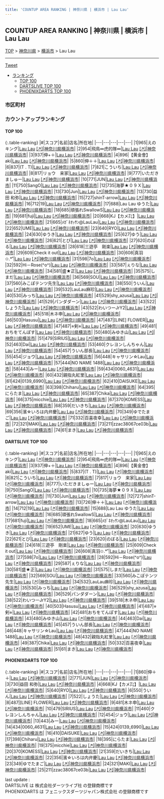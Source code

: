 ```yaml
---
title: 'COUNTUP AREA RANKING | 神奈川県 | 横浜市 | Lau Lau'
---
```

## COUNTUP AREA RANKING | 神奈川県 | 横浜市 | Lau Lau

[TOP](/darts/rank/) > [神奈川県](/darts/rank/神奈川県/) > [横浜市](/darts/rank/神奈川県/横浜市/) > Lau Lau

___

<a href="https://twitter.com/share?ref_src=twsrc%5Etfw" data-text="COUNTUP AREA RANKING | 神奈川県横浜市Lau Lau" class="twitter-share-button" data-hashtags="DARTSLIVE,PHOENIXDARTS,darts,ダーツ" data-show-count="false">Tweet</a>

* [ランキング](#カウントアップランキング)
    * [TOP 100](#top-100)
    * [DARTSLIVE TOP 100](#dartslive-top-100)
    * [PHOENIXDARTS TOP 100](#phoenixdarts-top-100)

### 市区町村

<ul>

</ul>

### カウントアップランキング

#### TOP 100



{:.table-ranking}
|#|スコア|名前|店名|所在地|
|---|---|---|---|---|
|1|965|<span class="rank-name-dl">えのキング</span>|<a href="/darts/rank/shops/f64542cc2b33f8a20d9b047a20a7ba1e.html">Lau Lau</a> <a href="https://search.dartslive.com/jp/shop/f64542cc2b33f8a20d9b047a20a7ba1e">[↗]</a>|<a href="/darts/rank/神奈川県/横浜市">神奈川県横浜市</a>|
|2|954|<span class="rank-name-dl">飛鳥∞虎的隊∞</span>|<a href="/darts/rank/shops/f64542cc2b33f8a20d9b047a20a7ba1e.html">Lau Lau</a> <a href="https://search.dartslive.com/jp/shop/f64542cc2b33f8a20d9b047a20a7ba1e">[↗]</a>|<a href="/darts/rank/神奈川県/横浜市">神奈川県横浜市</a>|
|3|937|<span class="rank-name-dl">伸+＋</span>|<a href="/darts/rank/shops/f64542cc2b33f8a20d9b047a20a7ba1e.html">Lau Lau</a> <a href="https://search.dartslive.com/jp/shop/f64542cc2b33f8a20d9b047a20a7ba1e">[↗]</a>|<a href="/darts/rank/神奈川県/横浜市">神奈川県横浜市</a>|
|4|896|<span class="rank-name-dl">【黄金會】aki</span>|<a href="/darts/rank/shops/f64542cc2b33f8a20d9b047a20a7ba1e.html">Lau Lau</a> <a href="https://search.dartslive.com/jp/shop/f64542cc2b33f8a20d9b047a20a7ba1e">[↗]</a>|<a href="/darts/rank/神奈川県/横浜市">神奈川県横浜市</a>|
|5|860|<span class="rank-name-pd">伸＋＋</span>|<a href="/darts/rank/shops/54532.html">Lau Lau</a> <a href="https://vs.phoenixdarts.com/jp/shop/shopDetailInfo/s_54532?s_seq=54532">[↗]</a>|<a href="/darts/rank/神奈川県/横浜市">神奈川県横浜市</a>|
|6|837|<span class="rank-name-dl">(T . T)</span>|<a href="/darts/rank/shops/f64542cc2b33f8a20d9b047a20a7ba1e.html">Lau Lau</a> <a href="https://search.dartslive.com/jp/shop/f64542cc2b33f8a20d9b047a20a7ba1e">[↗]</a>|<a href="/darts/rank/神奈川県/横浜市">神奈川県横浜市</a>|
|7|821|<span class="rank-name-dl">こういち</span>|<a href="/darts/rank/shops/f64542cc2b33f8a20d9b047a20a7ba1e.html">Lau Lau</a> <a href="https://search.dartslive.com/jp/shop/f64542cc2b33f8a20d9b047a20a7ba1e">[↗]</a>|<a href="/darts/rank/神奈川県/横浜市">神奈川県横浜市</a>|
|8|817|<span class="rank-name-dl">リョウ　来家</span>|<a href="/darts/rank/shops/f64542cc2b33f8a20d9b047a20a7ba1e.html">Lau Lau</a> <a href="https://search.dartslive.com/jp/shop/f64542cc2b33f8a20d9b047a20a7ba1e">[↗]</a>|<a href="/darts/rank/神奈川県/横浜市">神奈川県横浜市</a>|
|9|777|<span class="rank-name-dl">いただきましゅー</span>|<a href="/darts/rank/shops/f64542cc2b33f8a20d9b047a20a7ba1e.html">Lau Lau</a> <a href="https://search.dartslive.com/jp/shop/f64542cc2b33f8a20d9b047a20a7ba1e">[↗]</a>|<a href="/darts/rank/神奈川県/横浜市">神奈川県横浜市</a>|
|10|771|<span class="rank-name-pd">JUN</span>|<a href="/darts/rank/shops/54532.html">Lau Lau</a> <a href="https://vs.phoenixdarts.com/jp/shop/shopDetailInfo/s_54532?s_seq=54532">[↗]</a>|<a href="/darts/rank/神奈川県/横浜市">神奈川県横浜市</a>|
|11|750|<span class="rank-name-dl">SangO</span>|<a href="/darts/rank/shops/f64542cc2b33f8a20d9b047a20a7ba1e.html">Lau Lau</a> <a href="https://search.dartslive.com/jp/shop/f64542cc2b33f8a20d9b047a20a7ba1e">[↗]</a>|<a href="/darts/rank/神奈川県/横浜市">神奈川県横浜市</a>|
|12|735|<span class="rank-name-dl">海夢★０９Ｘ</span>|<a href="/darts/rank/shops/f64542cc2b33f8a20d9b047a20a7ba1e.html">Lau Lau</a> <a href="https://search.dartslive.com/jp/shop/f64542cc2b33f8a20d9b047a20a7ba1e">[↗]</a>|<a href="/darts/rank/神奈川県/横浜市">神奈川県横浜市</a>|
|13|730|<span class="rank-name-dl">Jun</span>|<a href="/darts/rank/shops/f64542cc2b33f8a20d9b047a20a7ba1e.html">Lau Lau</a> <a href="https://search.dartslive.com/jp/shop/f64542cc2b33f8a20d9b047a20a7ba1e">[↗]</a>|<a href="/darts/rank/神奈川県/横浜市">神奈川県横浜市</a>|
|13|730|<span class="rank-name-pd">益田 和弥</span>|<a href="/darts/rank/shops/54532.html">Lau Lau</a> <a href="https://vs.phoenixdarts.com/jp/shop/shopDetailInfo/s_54532?s_seq=54532">[↗]</a>|<a href="/darts/rank/神奈川県/横浜市">神奈川県横浜市</a>|
|15|727|<span class="rank-name-dl">shinT-arrow</span>|<a href="/darts/rank/shops/f64542cc2b33f8a20d9b047a20a7ba1e.html">Lau Lau</a> <a href="https://search.dartslive.com/jp/shop/f64542cc2b33f8a20d9b047a20a7ba1e">[↗]</a>|<a href="/darts/rank/神奈川県/横浜市">神奈川県横浜市</a>|
|16|712|<span class="rank-name-dl">19</span>|<a href="/darts/rank/shops/f64542cc2b33f8a20d9b047a20a7ba1e.html">Lau Lau</a> <a href="https://search.dartslive.com/jp/shop/f64542cc2b33f8a20d9b047a20a7ba1e">[↗]</a>|<a href="/darts/rank/神奈川県/横浜市">神奈川県横浜市</a>|
|17|688|<span class="rank-name-dl">Lau Lau ゆうた</span>|<a href="/darts/rank/shops/f64542cc2b33f8a20d9b047a20a7ba1e.html">Lau Lau</a> <a href="https://search.dartslive.com/jp/shop/f64542cc2b33f8a20d9b047a20a7ba1e">[↗]</a>|<a href="/darts/rank/神奈川県/横浜市">神奈川県横浜市</a>|
|18|685|<span class="rank-name-dl">頑張れSwallowS</span>|<a href="/darts/rank/shops/f64542cc2b33f8a20d9b047a20a7ba1e.html">Lau Lau</a> <a href="https://search.dartslive.com/jp/shop/f64542cc2b33f8a20d9b047a20a7ba1e">[↗]</a>|<a href="/darts/rank/神奈川県/横浜市">神奈川県横浜市</a>|
|19|681|<span class="rank-name-dl">fuji</span>|<a href="/darts/rank/shops/f64542cc2b33f8a20d9b047a20a7ba1e.html">Lau Lau</a> <a href="https://search.dartslive.com/jp/shop/f64542cc2b33f8a20d9b047a20a7ba1e">[↗]</a>|<a href="/darts/rank/神奈川県/横浜市">神奈川県横浜市</a>|
|20|668|<span class="rank-name-pd">KJ【カメ㌠】</span>|<a href="/darts/rank/shops/54532.html">Lau Lau</a> <a href="https://vs.phoenixdarts.com/jp/shop/shopDetailInfo/s_54532?s_seq=54532">[↗]</a>|<a href="/darts/rank/神奈川県/横浜市">神奈川県横浜市</a>|
|21|665|<span class="rank-name-dl">ﾒｶﾞﾈｵｯｻﾝ@LauLau</span>|<a href="/darts/rank/shops/f64542cc2b33f8a20d9b047a20a7ba1e.html">Lau Lau</a> <a href="https://search.dartslive.com/jp/shop/f64542cc2b33f8a20d9b047a20a7ba1e">[↗]</a>|<a href="/darts/rank/神奈川県/横浜市">神奈川県横浜市</a>|
|22|652|<span class="rank-name-dl">UME</span>|<a href="/darts/rank/shops/f64542cc2b33f8a20d9b047a20a7ba1e.html">Lau Lau</a> <a href="https://search.dartslive.com/jp/shop/f64542cc2b33f8a20d9b047a20a7ba1e">[↗]</a>|<a href="/darts/rank/神奈川県/横浜市">神奈川県横浜市</a>|
|23|640|<span class="rank-name-pd">RYO</span>|<a href="/darts/rank/shops/54532.html">Lau Lau</a> <a href="https://vs.phoenixdarts.com/jp/shop/shopDetailInfo/s_54532?s_seq=54532">[↗]</a>|<a href="/darts/rank/神奈川県/横浜市">神奈川県横浜市</a>|
|24|630|<span class="rank-name-dl">ゆうき</span>|<a href="/darts/rank/shops/f64542cc2b33f8a20d9b047a20a7ba1e.html">Lau Lau</a> <a href="https://search.dartslive.com/jp/shop/f64542cc2b33f8a20d9b047a20a7ba1e">[↗]</a>|<a href="/darts/rank/神奈川県/横浜市">神奈川県横浜市</a>|
|25|627|<span class="rank-name-dl">ゆう</span>|<a href="/darts/rank/shops/f64542cc2b33f8a20d9b047a20a7ba1e.html">Lau Lau</a> <a href="https://search.dartslive.com/jp/shop/f64542cc2b33f8a20d9b047a20a7ba1e">[↗]</a>|<a href="/darts/rank/神奈川県/横浜市">神奈川県横浜市</a>|
|26|621|<span class="rank-name-dl">とび</span>|<a href="/darts/rank/shops/f64542cc2b33f8a20d9b047a20a7ba1e.html">Lau Lau</a> <a href="https://search.dartslive.com/jp/shop/f64542cc2b33f8a20d9b047a20a7ba1e">[↗]</a>|<a href="/darts/rank/神奈川県/横浜市">神奈川県横浜市</a>|
|27|620|<span class="rank-name-dl">のぼる</span>|<a href="/darts/rank/shops/f64542cc2b33f8a20d9b047a20a7ba1e.html">Lau Lau</a> <a href="https://search.dartslive.com/jp/shop/f64542cc2b33f8a20d9b047a20a7ba1e">[↗]</a>|<a href="/darts/rank/神奈川県/横浜市">神奈川県横浜市</a>|
|28|618|<span class="rank-name-dl">三遊亭　剛楽</span>|<a href="/darts/rank/shops/f64542cc2b33f8a20d9b047a20a7ba1e.html">Lau Lau</a> <a href="https://search.dartslive.com/jp/shop/f64542cc2b33f8a20d9b047a20a7ba1e">[↗]</a>|<a href="/darts/rank/神奈川県/横浜市">神奈川県横浜市</a>|
|29|609|<span class="rank-name-dl">Check it out</span>|<a href="/darts/rank/shops/f64542cc2b33f8a20d9b047a20a7ba1e.html">Lau Lau</a> <a href="https://search.dartslive.com/jp/shop/f64542cc2b33f8a20d9b047a20a7ba1e">[↗]</a>|<a href="/darts/rank/神奈川県/横浜市">神奈川県横浜市</a>|
|30|608|<span class="rank-name-dl">真羽✩.*˚</span>|<a href="/darts/rank/shops/f64542cc2b33f8a20d9b047a20a7ba1e.html">Lau Lau</a> <a href="https://search.dartslive.com/jp/shop/f64542cc2b33f8a20d9b047a20a7ba1e">[↗]</a>|<a href="/darts/rank/神奈川県/横浜市">神奈川県横浜市</a>|
|31|598|<span class="rank-name-dl">7o</span>|<a href="/darts/rank/shops/f64542cc2b33f8a20d9b047a20a7ba1e.html">Lau Lau</a> <a href="https://search.dartslive.com/jp/shop/f64542cc2b33f8a20d9b047a20a7ba1e">[↗]</a>|<a href="/darts/rank/神奈川県/横浜市">神奈川県横浜市</a>|
|32|592|<span class="rank-name-dl">Hi－Rose(^o^)</span>|<a href="/darts/rank/shops/f64542cc2b33f8a20d9b047a20a7ba1e.html">Lau Lau</a> <a href="https://search.dartslive.com/jp/shop/f64542cc2b33f8a20d9b047a20a7ba1e">[↗]</a>|<a href="/darts/rank/神奈川県/横浜市">神奈川県横浜市</a>|
|33|587|<span class="rank-name-dl">ぇりな</span>|<a href="/darts/rank/shops/f64542cc2b33f8a20d9b047a20a7ba1e.html">Lau Lau</a> <a href="https://search.dartslive.com/jp/shop/f64542cc2b33f8a20d9b047a20a7ba1e">[↗]</a>|<a href="/darts/rank/神奈川県/横浜市">神奈川県横浜市</a>|
|34|581|<span class="rank-name-dl">盛★正</span>|<a href="/darts/rank/shops/f64542cc2b33f8a20d9b047a20a7ba1e.html">Lau Lau</a> <a href="https://search.dartslive.com/jp/shop/f64542cc2b33f8a20d9b047a20a7ba1e">[↗]</a>|<a href="/darts/rank/神奈川県/横浜市">神奈川県横浜市</a>|
|35|575|<span class="rank-name-dl">しまだ</span>|<a href="/darts/rank/shops/f64542cc2b33f8a20d9b047a20a7ba1e.html">Lau Lau</a> <a href="https://search.dartslive.com/jp/shop/f64542cc2b33f8a20d9b047a20a7ba1e">[↗]</a>|<a href="/darts/rank/神奈川県/横浜市">神奈川県横浜市</a>|
|36|569|<span class="rank-name-dl">SOU</span>|<a href="/darts/rank/shops/f64542cc2b33f8a20d9b047a20a7ba1e.html">Lau Lau</a> <a href="https://search.dartslive.com/jp/shop/f64542cc2b33f8a20d9b047a20a7ba1e">[↗]</a>|<a href="/darts/rank/神奈川県/横浜市">神奈川県横浜市</a>|
|37|560|<span class="rank-name-dl">みこぽテンツ先生</span>|<a href="/darts/rank/shops/f64542cc2b33f8a20d9b047a20a7ba1e.html">Lau Lau</a> <a href="https://search.dartslive.com/jp/shop/f64542cc2b33f8a20d9b047a20a7ba1e">[↗]</a>|<a href="/darts/rank/神奈川県/横浜市">神奈川県横浜市</a>|
|38|550|<span class="rank-name-pd">ういん</span>|<a href="/darts/rank/shops/54532.html">Lau Lau</a> <a href="https://vs.phoenixdarts.com/jp/shop/shopDetailInfo/s_54532?s_seq=54532">[↗]</a>|<a href="/darts/rank/神奈川県/横浜市">神奈川県横浜市</a>|
|39|532|<span class="rank-name-dl">LauLau麻珍</span>|<a href="/darts/rank/shops/f64542cc2b33f8a20d9b047a20a7ba1e.html">Lau Lau</a> <a href="https://search.dartslive.com/jp/shop/f64542cc2b33f8a20d9b047a20a7ba1e">[↗]</a>|<a href="/darts/rank/神奈川県/横浜市">神奈川県横浜市</a>|
|40|530|<span class="rank-name-dl">みっち</span>|<a href="/darts/rank/shops/f64542cc2b33f8a20d9b047a20a7ba1e.html">Lau Lau</a> <a href="https://search.dartslive.com/jp/shop/f64542cc2b33f8a20d9b047a20a7ba1e">[↗]</a>|<a href="/darts/rank/神奈川県/横浜市">神奈川県横浜市</a>|
|41|529|<span class="rank-name-dl">shy_azusa</span>|<a href="/darts/rank/shops/f64542cc2b33f8a20d9b047a20a7ba1e.html">Lau Lau</a> <a href="https://search.dartslive.com/jp/shop/f64542cc2b33f8a20d9b047a20a7ba1e">[↗]</a>|<a href="/darts/rank/神奈川県/横浜市">神奈川県横浜市</a>|
|41|529|<span class="rank-name-dl">パンダダーン</span>|<a href="/darts/rank/shops/f64542cc2b33f8a20d9b047a20a7ba1e.html">Lau Lau</a> <a href="https://search.dartslive.com/jp/shop/f64542cc2b33f8a20d9b047a20a7ba1e">[↗]</a>|<a href="/darts/rank/神奈川県/横浜市">神奈川県横浜市</a>|
|43|522|<span class="rank-name-pd">しょうた</span>|<a href="/darts/rank/shops/54532.html">Lau Lau</a> <a href="https://vs.phoenixdarts.com/jp/shop/shopDetailInfo/s_54532?s_seq=54532">[↗]</a>|<a href="/darts/rank/神奈川県/横浜市">神奈川県横浜市</a>|
|43|522|<span class="rank-name-dl">わいつーJrY2</span>|<a href="/darts/rank/shops/f64542cc2b33f8a20d9b047a20a7ba1e.html">Lau Lau</a> <a href="https://search.dartslive.com/jp/shop/f64542cc2b33f8a20d9b047a20a7ba1e">[↗]</a>|<a href="/darts/rank/神奈川県/横浜市">神奈川県横浜市</a>|
|45|518|<span class="rank-name-dl">木ネ申</span>|<a href="/darts/rank/shops/f64542cc2b33f8a20d9b047a20a7ba1e.html">Lau Lau</a> <a href="https://search.dartslive.com/jp/shop/f64542cc2b33f8a20d9b047a20a7ba1e">[↗]</a>|<a href="/darts/rank/神奈川県/横浜市">神奈川県横浜市</a>|
|46|503|<span class="rank-name-dl">Hasusu</span>|<a href="/darts/rank/shops/f64542cc2b33f8a20d9b047a20a7ba1e.html">Lau Lau</a> <a href="https://search.dartslive.com/jp/shop/f64542cc2b33f8a20d9b047a20a7ba1e">[↗]</a>|<a href="/darts/rank/神奈川県/横浜市">神奈川県横浜市</a>|
|47|487|<span class="rank-name-pd">[LINE] FLOWER</span>|<a href="/darts/rank/shops/54532.html">Lau Lau</a> <a href="https://vs.phoenixdarts.com/jp/shop/shopDetailInfo/s_54532?s_seq=54532">[↗]</a>|<a href="/darts/rank/神奈川県/横浜市">神奈川県横浜市</a>|
|47|487|<span class="rank-name-dl">⭐︎剣⭐︎</span>|<a href="/darts/rank/shops/f64542cc2b33f8a20d9b047a20a7ba1e.html">Lau Lau</a> <a href="https://search.dartslive.com/jp/shop/f64542cc2b33f8a20d9b047a20a7ba1e">[↗]</a>|<a href="/darts/rank/神奈川県/横浜市">神奈川県横浜市</a>|
|49|481|<span class="rank-name-dl">おちをてんぽす</span>|<a href="/darts/rank/shops/f64542cc2b33f8a20d9b047a20a7ba1e.html">Lau Lau</a> <a href="https://search.dartslive.com/jp/shop/f64542cc2b33f8a20d9b047a20a7ba1e">[↗]</a>|<a href="/darts/rank/神奈川県/横浜市">神奈川県横浜市</a>|
|50|480|<span class="rank-name-dl">みゆき山</span>|<a href="/darts/rank/shops/f64542cc2b33f8a20d9b047a20a7ba1e.html">Lau Lau</a> <a href="https://search.dartslive.com/jp/shop/f64542cc2b33f8a20d9b047a20a7ba1e">[↗]</a>|<a href="/darts/rank/神奈川県/横浜市">神奈川県横浜市</a>|
|51|479|<span class="rank-name-pd">SIRIUS</span>|<a href="/darts/rank/shops/54532.html">Lau Lau</a> <a href="https://vs.phoenixdarts.com/jp/shop/shopDetailInfo/s_54532?s_seq=54532">[↗]</a>|<a href="/darts/rank/神奈川県/横浜市">神奈川県横浜市</a>|
|52|463|<span class="rank-name-dl">Dai</span>|<a href="/darts/rank/shops/f64542cc2b33f8a20d9b047a20a7ba1e.html">Lau Lau</a> <a href="https://search.dartslive.com/jp/shop/f64542cc2b33f8a20d9b047a20a7ba1e">[↗]</a>|<a href="/darts/rank/神奈川県/横浜市">神奈川県横浜市</a>|
|53|460|<span class="rank-name-pd">クレヨンしんちゃん</span>|<a href="/darts/rank/shops/54532.html">Lau Lau</a> <a href="https://vs.phoenixdarts.com/jp/shop/shopDetailInfo/s_54532?s_seq=54532">[↗]</a>|<a href="/darts/rank/神奈川県/横浜市">神奈川県横浜市</a>|
|54|457|<span class="rank-name-dl">ういん部長</span>|<a href="/darts/rank/shops/f64542cc2b33f8a20d9b047a20a7ba1e.html">Lau Lau</a> <a href="https://search.dartslive.com/jp/shop/f64542cc2b33f8a20d9b047a20a7ba1e">[↗]</a>|<a href="/darts/rank/神奈川県/横浜市">神奈川県横浜市</a>|
|55|454|<span class="rank-name-pd">ジョウ</span>|<a href="/darts/rank/shops/54532.html">Lau Lau</a> <a href="https://vs.phoenixdarts.com/jp/shop/shopDetailInfo/s_54532?s_seq=54532">[↗]</a>|<a href="/darts/rank/神奈川県/横浜市">神奈川県横浜市</a>|
|56|448|<span class="rank-name-dl">キャサリン☆Lau</span>|<a href="/darts/rank/shops/f64542cc2b33f8a20d9b047a20a7ba1e.html">Lau Lau</a> <a href="https://search.dartslive.com/jp/shop/f64542cc2b33f8a20d9b047a20a7ba1e">[↗]</a>|<a href="/darts/rank/神奈川県/横浜市">神奈川県横浜市</a>|
|57|444|<span class="rank-name-dl">NO NAME 1488</span>|<a href="/darts/rank/shops/f64542cc2b33f8a20d9b047a20a7ba1e.html">Lau Lau</a> <a href="https://search.dartslive.com/jp/shop/f64542cc2b33f8a20d9b047a20a7ba1e">[↗]</a>|<a href="/darts/rank/神奈川県/横浜市">神奈川県横浜市</a>|
|58|443|<span class="rank-name-pd">みー</span>|<a href="/darts/rank/shops/54532.html">Lau Lau</a> <a href="https://vs.phoenixdarts.com/jp/shop/shopDetailInfo/s_54532?s_seq=54532">[↗]</a>|<a href="/darts/rank/神奈川県/横浜市">神奈川県横浜市</a>|
|59|434|<span class="rank-name-pd">0060_4631</span>|<a href="/darts/rank/shops/54532.html">Lau Lau</a> <a href="https://vs.phoenixdarts.com/jp/shop/shopDetailInfo/s_54532?s_seq=54532">[↗]</a>|<a href="/darts/rank/神奈川県/横浜市">神奈川県横浜市</a>|
|60|432|<span class="rank-name-dl">親指丸紅里</span>|<a href="/darts/rank/shops/f64542cc2b33f8a20d9b047a20a7ba1e.html">Lau Lau</a> <a href="https://search.dartslive.com/jp/shop/f64542cc2b33f8a20d9b047a20a7ba1e">[↗]</a>|<a href="/darts/rank/神奈川県/横浜市">神奈川県横浜市</a>|
|61|424|<span class="rank-name-pd">0139_6990</span>|<a href="/darts/rank/shops/54532.html">Lau Lau</a> <a href="https://vs.phoenixdarts.com/jp/shop/shopDetailInfo/s_54532?s_seq=54532">[↗]</a>|<a href="/darts/rank/神奈川県/横浜市">神奈川県横浜市</a>|
|62|410|<span class="rank-name-pd">DAISUKE</span>|<a href="/darts/rank/shops/54532.html">Lau Lau</a> <a href="https://vs.phoenixdarts.com/jp/shop/shopDetailInfo/s_54532?s_seq=54532">[↗]</a>|<a href="/darts/rank/神奈川県/横浜市">神奈川県横浜市</a>|
|63|398|<span class="rank-name-pd">Chiharu</span>|<a href="/darts/rank/shops/54532.html">Lau Lau</a> <a href="https://vs.phoenixdarts.com/jp/shop/shopDetailInfo/s_54532?s_seq=54532">[↗]</a>|<a href="/darts/rank/神奈川県/横浜市">神奈川県横浜市</a>|
|64|395|<span class="rank-name-pd">にらたま</span>|<a href="/darts/rank/shops/54532.html">Lau Lau</a> <a href="https://vs.phoenixdarts.com/jp/shop/shopDetailInfo/s_54532?s_seq=54532">[↗]</a>|<a href="/darts/rank/神奈川県/横浜市">神奈川県横浜市</a>|
|65|387|<span class="rank-name-dl">Chika</span>|<a href="/darts/rank/shops/f64542cc2b33f8a20d9b047a20a7ba1e.html">Lau Lau</a> <a href="https://search.dartslive.com/jp/shop/f64542cc2b33f8a20d9b047a20a7ba1e">[↗]</a>|<a href="/darts/rank/神奈川県/横浜市">神奈川県横浜市</a>|
|66|375|<span class="rank-name-pd">micchie</span>|<a href="/darts/rank/shops/54532.html">Lau Lau</a> <a href="https://vs.phoenixdarts.com/jp/shop/shopDetailInfo/s_54532?s_seq=54532">[↗]</a>|<a href="/darts/rank/神奈川県/横浜市">神奈川県横浜市</a>|
|67|370|<span class="rank-name-pd">KOMESS</span>|<a href="/darts/rank/shops/54532.html">Lau Lau</a> <a href="https://vs.phoenixdarts.com/jp/shop/shopDetailInfo/s_54532?s_seq=54532">[↗]</a>|<a href="/darts/rank/神奈川県/横浜市">神奈川県横浜市</a>|
|68|359|<span class="rank-name-pd">だいきち</span>|<a href="/darts/rank/shops/54532.html">Lau Lau</a> <a href="https://vs.phoenixdarts.com/jp/shop/shopDetailInfo/s_54532?s_seq=54532">[↗]</a>|<a href="/darts/rank/神奈川県/横浜市">神奈川県横浜市</a>|
|69|356|<span class="rank-name-pd">濱☆いろは内弁慶</span>|<a href="/darts/rank/shops/54532.html">Lau Lau</a> <a href="https://vs.phoenixdarts.com/jp/shop/shopDetailInfo/s_54532?s_seq=54532">[↗]</a>|<a href="/darts/rank/神奈川県/横浜市">神奈川県横浜市</a>|
|70|349|<span class="rank-name-pd">ゆでたまご</span>|<a href="/darts/rank/shops/54532.html">Lau Lau</a> <a href="https://vs.phoenixdarts.com/jp/shop/shopDetailInfo/s_54532?s_seq=54532">[↗]</a>|<a href="/darts/rank/神奈川県/横浜市">神奈川県横浜市</a>|
|71|332|<span class="rank-name-dl">百喜夜幸</span>|<a href="/darts/rank/shops/f64542cc2b33f8a20d9b047a20a7ba1e.html">Lau Lau</a> <a href="https://search.dartslive.com/jp/shop/f64542cc2b33f8a20d9b047a20a7ba1e">[↗]</a>|<a href="/darts/rank/神奈川県/横浜市">神奈川県横浜市</a>|
|72|321|<span class="rank-name-pd">MAKI</span>|<a href="/darts/rank/shops/54532.html">Lau Lau</a> <a href="https://vs.phoenixdarts.com/jp/shop/shopDetailInfo/s_54532?s_seq=54532">[↗]</a>|<a href="/darts/rank/神奈川県/横浜市">神奈川県横浜市</a>|
|73|211|<span class="rank-name-pd">zzac38067ce03b</span>|<a href="/darts/rank/shops/54532.html">Lau Lau</a> <a href="https://vs.phoenixdarts.com/jp/shop/shopDetailInfo/s_54532?s_seq=54532">[↗]</a>|<a href="/darts/rank/神奈川県/横浜市">神奈川県横浜市</a>|
|74|61|<span class="rank-name-dl">まき</span>|<a href="/darts/rank/shops/f64542cc2b33f8a20d9b047a20a7ba1e.html">Lau Lau</a> <a href="https://search.dartslive.com/jp/shop/f64542cc2b33f8a20d9b047a20a7ba1e">[↗]</a>|<a href="/darts/rank/神奈川県/横浜市">神奈川県横浜市</a>|


#### DARTSLIVE TOP 100



{:.table-ranking}
|#|スコア|名前|店名|所在地|
|---|---|---|---|---|
|1|965|<span class="rank-name-dl">えのキング</span>|<a href="/darts/rank/shops/f64542cc2b33f8a20d9b047a20a7ba1e.html">Lau Lau</a> <a href="https://search.dartslive.com/jp/shop/f64542cc2b33f8a20d9b047a20a7ba1e">[↗]</a>|<a href="/darts/rank/神奈川県/横浜市">神奈川県横浜市</a>|
|2|954|<span class="rank-name-dl">飛鳥∞虎的隊∞</span>|<a href="/darts/rank/shops/f64542cc2b33f8a20d9b047a20a7ba1e.html">Lau Lau</a> <a href="https://search.dartslive.com/jp/shop/f64542cc2b33f8a20d9b047a20a7ba1e">[↗]</a>|<a href="/darts/rank/神奈川県/横浜市">神奈川県横浜市</a>|
|3|937|<span class="rank-name-dl">伸+＋</span>|<a href="/darts/rank/shops/f64542cc2b33f8a20d9b047a20a7ba1e.html">Lau Lau</a> <a href="https://search.dartslive.com/jp/shop/f64542cc2b33f8a20d9b047a20a7ba1e">[↗]</a>|<a href="/darts/rank/神奈川県/横浜市">神奈川県横浜市</a>|
|4|896|<span class="rank-name-dl">【黄金會】aki</span>|<a href="/darts/rank/shops/f64542cc2b33f8a20d9b047a20a7ba1e.html">Lau Lau</a> <a href="https://search.dartslive.com/jp/shop/f64542cc2b33f8a20d9b047a20a7ba1e">[↗]</a>|<a href="/darts/rank/神奈川県/横浜市">神奈川県横浜市</a>|
|5|837|<span class="rank-name-dl">(T . T)</span>|<a href="/darts/rank/shops/f64542cc2b33f8a20d9b047a20a7ba1e.html">Lau Lau</a> <a href="https://search.dartslive.com/jp/shop/f64542cc2b33f8a20d9b047a20a7ba1e">[↗]</a>|<a href="/darts/rank/神奈川県/横浜市">神奈川県横浜市</a>|
|6|821|<span class="rank-name-dl">こういち</span>|<a href="/darts/rank/shops/f64542cc2b33f8a20d9b047a20a7ba1e.html">Lau Lau</a> <a href="https://search.dartslive.com/jp/shop/f64542cc2b33f8a20d9b047a20a7ba1e">[↗]</a>|<a href="/darts/rank/神奈川県/横浜市">神奈川県横浜市</a>|
|7|817|<span class="rank-name-dl">リョウ　来家</span>|<a href="/darts/rank/shops/f64542cc2b33f8a20d9b047a20a7ba1e.html">Lau Lau</a> <a href="https://search.dartslive.com/jp/shop/f64542cc2b33f8a20d9b047a20a7ba1e">[↗]</a>|<a href="/darts/rank/神奈川県/横浜市">神奈川県横浜市</a>|
|8|777|<span class="rank-name-dl">いただきましゅー</span>|<a href="/darts/rank/shops/f64542cc2b33f8a20d9b047a20a7ba1e.html">Lau Lau</a> <a href="https://search.dartslive.com/jp/shop/f64542cc2b33f8a20d9b047a20a7ba1e">[↗]</a>|<a href="/darts/rank/神奈川県/横浜市">神奈川県横浜市</a>|
|9|750|<span class="rank-name-dl">SangO</span>|<a href="/darts/rank/shops/f64542cc2b33f8a20d9b047a20a7ba1e.html">Lau Lau</a> <a href="https://search.dartslive.com/jp/shop/f64542cc2b33f8a20d9b047a20a7ba1e">[↗]</a>|<a href="/darts/rank/神奈川県/横浜市">神奈川県横浜市</a>|
|10|735|<span class="rank-name-dl">海夢★０９Ｘ</span>|<a href="/darts/rank/shops/f64542cc2b33f8a20d9b047a20a7ba1e.html">Lau Lau</a> <a href="https://search.dartslive.com/jp/shop/f64542cc2b33f8a20d9b047a20a7ba1e">[↗]</a>|<a href="/darts/rank/神奈川県/横浜市">神奈川県横浜市</a>|
|11|730|<span class="rank-name-dl">Jun</span>|<a href="/darts/rank/shops/f64542cc2b33f8a20d9b047a20a7ba1e.html">Lau Lau</a> <a href="https://search.dartslive.com/jp/shop/f64542cc2b33f8a20d9b047a20a7ba1e">[↗]</a>|<a href="/darts/rank/神奈川県/横浜市">神奈川県横浜市</a>|
|12|727|<span class="rank-name-dl">shinT-arrow</span>|<a href="/darts/rank/shops/f64542cc2b33f8a20d9b047a20a7ba1e.html">Lau Lau</a> <a href="https://search.dartslive.com/jp/shop/f64542cc2b33f8a20d9b047a20a7ba1e">[↗]</a>|<a href="/darts/rank/神奈川県/横浜市">神奈川県横浜市</a>|
|13|726|<span class="rank-name-dl">伸＋＋</span>|<a href="/darts/rank/shops/f64542cc2b33f8a20d9b047a20a7ba1e.html">Lau Lau</a> <a href="https://search.dartslive.com/jp/shop/f64542cc2b33f8a20d9b047a20a7ba1e">[↗]</a>|<a href="/darts/rank/神奈川県/横浜市">神奈川県横浜市</a>|
|14|712|<span class="rank-name-dl">19</span>|<a href="/darts/rank/shops/f64542cc2b33f8a20d9b047a20a7ba1e.html">Lau Lau</a> <a href="https://search.dartslive.com/jp/shop/f64542cc2b33f8a20d9b047a20a7ba1e">[↗]</a>|<a href="/darts/rank/神奈川県/横浜市">神奈川県横浜市</a>|
|15|688|<span class="rank-name-dl">Lau Lau ゆうた</span>|<a href="/darts/rank/shops/f64542cc2b33f8a20d9b047a20a7ba1e.html">Lau Lau</a> <a href="https://search.dartslive.com/jp/shop/f64542cc2b33f8a20d9b047a20a7ba1e">[↗]</a>|<a href="/darts/rank/神奈川県/横浜市">神奈川県横浜市</a>|
|16|685|<span class="rank-name-dl">頑張れSwallowS</span>|<a href="/darts/rank/shops/f64542cc2b33f8a20d9b047a20a7ba1e.html">Lau Lau</a> <a href="https://search.dartslive.com/jp/shop/f64542cc2b33f8a20d9b047a20a7ba1e">[↗]</a>|<a href="/darts/rank/神奈川県/横浜市">神奈川県横浜市</a>|
|17|681|<span class="rank-name-dl">fuji</span>|<a href="/darts/rank/shops/f64542cc2b33f8a20d9b047a20a7ba1e.html">Lau Lau</a> <a href="https://search.dartslive.com/jp/shop/f64542cc2b33f8a20d9b047a20a7ba1e">[↗]</a>|<a href="/darts/rank/神奈川県/横浜市">神奈川県横浜市</a>|
|18|665|<span class="rank-name-dl">ﾒｶﾞﾈｵｯｻﾝ@LauLau</span>|<a href="/darts/rank/shops/f64542cc2b33f8a20d9b047a20a7ba1e.html">Lau Lau</a> <a href="https://search.dartslive.com/jp/shop/f64542cc2b33f8a20d9b047a20a7ba1e">[↗]</a>|<a href="/darts/rank/神奈川県/横浜市">神奈川県横浜市</a>|
|19|652|<span class="rank-name-dl">UME</span>|<a href="/darts/rank/shops/f64542cc2b33f8a20d9b047a20a7ba1e.html">Lau Lau</a> <a href="https://search.dartslive.com/jp/shop/f64542cc2b33f8a20d9b047a20a7ba1e">[↗]</a>|<a href="/darts/rank/神奈川県/横浜市">神奈川県横浜市</a>|
|20|630|<span class="rank-name-dl">ゆうき</span>|<a href="/darts/rank/shops/f64542cc2b33f8a20d9b047a20a7ba1e.html">Lau Lau</a> <a href="https://search.dartslive.com/jp/shop/f64542cc2b33f8a20d9b047a20a7ba1e">[↗]</a>|<a href="/darts/rank/神奈川県/横浜市">神奈川県横浜市</a>|
|21|627|<span class="rank-name-dl">ゆう</span>|<a href="/darts/rank/shops/f64542cc2b33f8a20d9b047a20a7ba1e.html">Lau Lau</a> <a href="https://search.dartslive.com/jp/shop/f64542cc2b33f8a20d9b047a20a7ba1e">[↗]</a>|<a href="/darts/rank/神奈川県/横浜市">神奈川県横浜市</a>|
|22|621|<span class="rank-name-dl">とび</span>|<a href="/darts/rank/shops/f64542cc2b33f8a20d9b047a20a7ba1e.html">Lau Lau</a> <a href="https://search.dartslive.com/jp/shop/f64542cc2b33f8a20d9b047a20a7ba1e">[↗]</a>|<a href="/darts/rank/神奈川県/横浜市">神奈川県横浜市</a>|
|23|620|<span class="rank-name-dl">のぼる</span>|<a href="/darts/rank/shops/f64542cc2b33f8a20d9b047a20a7ba1e.html">Lau Lau</a> <a href="https://search.dartslive.com/jp/shop/f64542cc2b33f8a20d9b047a20a7ba1e">[↗]</a>|<a href="/darts/rank/神奈川県/横浜市">神奈川県横浜市</a>|
|24|618|<span class="rank-name-dl">三遊亭　剛楽</span>|<a href="/darts/rank/shops/f64542cc2b33f8a20d9b047a20a7ba1e.html">Lau Lau</a> <a href="https://search.dartslive.com/jp/shop/f64542cc2b33f8a20d9b047a20a7ba1e">[↗]</a>|<a href="/darts/rank/神奈川県/横浜市">神奈川県横浜市</a>|
|25|609|<span class="rank-name-dl">Check it out</span>|<a href="/darts/rank/shops/f64542cc2b33f8a20d9b047a20a7ba1e.html">Lau Lau</a> <a href="https://search.dartslive.com/jp/shop/f64542cc2b33f8a20d9b047a20a7ba1e">[↗]</a>|<a href="/darts/rank/神奈川県/横浜市">神奈川県横浜市</a>|
|26|608|<span class="rank-name-dl">真羽✩.*˚</span>|<a href="/darts/rank/shops/f64542cc2b33f8a20d9b047a20a7ba1e.html">Lau Lau</a> <a href="https://search.dartslive.com/jp/shop/f64542cc2b33f8a20d9b047a20a7ba1e">[↗]</a>|<a href="/darts/rank/神奈川県/横浜市">神奈川県横浜市</a>|
|27|598|<span class="rank-name-dl">7o</span>|<a href="/darts/rank/shops/f64542cc2b33f8a20d9b047a20a7ba1e.html">Lau Lau</a> <a href="https://search.dartslive.com/jp/shop/f64542cc2b33f8a20d9b047a20a7ba1e">[↗]</a>|<a href="/darts/rank/神奈川県/横浜市">神奈川県横浜市</a>|
|28|592|<span class="rank-name-dl">Hi－Rose(^o^)</span>|<a href="/darts/rank/shops/f64542cc2b33f8a20d9b047a20a7ba1e.html">Lau Lau</a> <a href="https://search.dartslive.com/jp/shop/f64542cc2b33f8a20d9b047a20a7ba1e">[↗]</a>|<a href="/darts/rank/神奈川県/横浜市">神奈川県横浜市</a>|
|29|587|<span class="rank-name-dl">ぇりな</span>|<a href="/darts/rank/shops/f64542cc2b33f8a20d9b047a20a7ba1e.html">Lau Lau</a> <a href="https://search.dartslive.com/jp/shop/f64542cc2b33f8a20d9b047a20a7ba1e">[↗]</a>|<a href="/darts/rank/神奈川県/横浜市">神奈川県横浜市</a>|
|30|581|<span class="rank-name-dl">盛★正</span>|<a href="/darts/rank/shops/f64542cc2b33f8a20d9b047a20a7ba1e.html">Lau Lau</a> <a href="https://search.dartslive.com/jp/shop/f64542cc2b33f8a20d9b047a20a7ba1e">[↗]</a>|<a href="/darts/rank/神奈川県/横浜市">神奈川県横浜市</a>|
|31|575|<span class="rank-name-dl">しまだ</span>|<a href="/darts/rank/shops/f64542cc2b33f8a20d9b047a20a7ba1e.html">Lau Lau</a> <a href="https://search.dartslive.com/jp/shop/f64542cc2b33f8a20d9b047a20a7ba1e">[↗]</a>|<a href="/darts/rank/神奈川県/横浜市">神奈川県横浜市</a>|
|32|569|<span class="rank-name-dl">SOU</span>|<a href="/darts/rank/shops/f64542cc2b33f8a20d9b047a20a7ba1e.html">Lau Lau</a> <a href="https://search.dartslive.com/jp/shop/f64542cc2b33f8a20d9b047a20a7ba1e">[↗]</a>|<a href="/darts/rank/神奈川県/横浜市">神奈川県横浜市</a>|
|33|560|<span class="rank-name-dl">みこぽテンツ先生</span>|<a href="/darts/rank/shops/f64542cc2b33f8a20d9b047a20a7ba1e.html">Lau Lau</a> <a href="https://search.dartslive.com/jp/shop/f64542cc2b33f8a20d9b047a20a7ba1e">[↗]</a>|<a href="/darts/rank/神奈川県/横浜市">神奈川県横浜市</a>|
|34|532|<span class="rank-name-dl">LauLau麻珍</span>|<a href="/darts/rank/shops/f64542cc2b33f8a20d9b047a20a7ba1e.html">Lau Lau</a> <a href="https://search.dartslive.com/jp/shop/f64542cc2b33f8a20d9b047a20a7ba1e">[↗]</a>|<a href="/darts/rank/神奈川県/横浜市">神奈川県横浜市</a>|
|35|530|<span class="rank-name-dl">みっち</span>|<a href="/darts/rank/shops/f64542cc2b33f8a20d9b047a20a7ba1e.html">Lau Lau</a> <a href="https://search.dartslive.com/jp/shop/f64542cc2b33f8a20d9b047a20a7ba1e">[↗]</a>|<a href="/darts/rank/神奈川県/横浜市">神奈川県横浜市</a>|
|36|529|<span class="rank-name-dl">shy_azusa</span>|<a href="/darts/rank/shops/f64542cc2b33f8a20d9b047a20a7ba1e.html">Lau Lau</a> <a href="https://search.dartslive.com/jp/shop/f64542cc2b33f8a20d9b047a20a7ba1e">[↗]</a>|<a href="/darts/rank/神奈川県/横浜市">神奈川県横浜市</a>|
|36|529|<span class="rank-name-dl">パンダダーン</span>|<a href="/darts/rank/shops/f64542cc2b33f8a20d9b047a20a7ba1e.html">Lau Lau</a> <a href="https://search.dartslive.com/jp/shop/f64542cc2b33f8a20d9b047a20a7ba1e">[↗]</a>|<a href="/darts/rank/神奈川県/横浜市">神奈川県横浜市</a>|
|38|522|<span class="rank-name-dl">わいつーJrY2</span>|<a href="/darts/rank/shops/f64542cc2b33f8a20d9b047a20a7ba1e.html">Lau Lau</a> <a href="https://search.dartslive.com/jp/shop/f64542cc2b33f8a20d9b047a20a7ba1e">[↗]</a>|<a href="/darts/rank/神奈川県/横浜市">神奈川県横浜市</a>|
|39|518|<span class="rank-name-dl">木ネ申</span>|<a href="/darts/rank/shops/f64542cc2b33f8a20d9b047a20a7ba1e.html">Lau Lau</a> <a href="https://search.dartslive.com/jp/shop/f64542cc2b33f8a20d9b047a20a7ba1e">[↗]</a>|<a href="/darts/rank/神奈川県/横浜市">神奈川県横浜市</a>|
|40|503|<span class="rank-name-dl">Hasusu</span>|<a href="/darts/rank/shops/f64542cc2b33f8a20d9b047a20a7ba1e.html">Lau Lau</a> <a href="https://search.dartslive.com/jp/shop/f64542cc2b33f8a20d9b047a20a7ba1e">[↗]</a>|<a href="/darts/rank/神奈川県/横浜市">神奈川県横浜市</a>|
|41|487|<span class="rank-name-dl">⭐︎剣⭐︎</span>|<a href="/darts/rank/shops/f64542cc2b33f8a20d9b047a20a7ba1e.html">Lau Lau</a> <a href="https://search.dartslive.com/jp/shop/f64542cc2b33f8a20d9b047a20a7ba1e">[↗]</a>|<a href="/darts/rank/神奈川県/横浜市">神奈川県横浜市</a>|
|42|481|<span class="rank-name-dl">おちをてんぽす</span>|<a href="/darts/rank/shops/f64542cc2b33f8a20d9b047a20a7ba1e.html">Lau Lau</a> <a href="https://search.dartslive.com/jp/shop/f64542cc2b33f8a20d9b047a20a7ba1e">[↗]</a>|<a href="/darts/rank/神奈川県/横浜市">神奈川県横浜市</a>|
|43|480|<span class="rank-name-dl">みゆき山</span>|<a href="/darts/rank/shops/f64542cc2b33f8a20d9b047a20a7ba1e.html">Lau Lau</a> <a href="https://search.dartslive.com/jp/shop/f64542cc2b33f8a20d9b047a20a7ba1e">[↗]</a>|<a href="/darts/rank/神奈川県/横浜市">神奈川県横浜市</a>|
|44|463|<span class="rank-name-dl">Dai</span>|<a href="/darts/rank/shops/f64542cc2b33f8a20d9b047a20a7ba1e.html">Lau Lau</a> <a href="https://search.dartslive.com/jp/shop/f64542cc2b33f8a20d9b047a20a7ba1e">[↗]</a>|<a href="/darts/rank/神奈川県/横浜市">神奈川県横浜市</a>|
|45|457|<span class="rank-name-dl">ういん部長</span>|<a href="/darts/rank/shops/f64542cc2b33f8a20d9b047a20a7ba1e.html">Lau Lau</a> <a href="https://search.dartslive.com/jp/shop/f64542cc2b33f8a20d9b047a20a7ba1e">[↗]</a>|<a href="/darts/rank/神奈川県/横浜市">神奈川県横浜市</a>|
|46|448|<span class="rank-name-dl">キャサリン☆Lau</span>|<a href="/darts/rank/shops/f64542cc2b33f8a20d9b047a20a7ba1e.html">Lau Lau</a> <a href="https://search.dartslive.com/jp/shop/f64542cc2b33f8a20d9b047a20a7ba1e">[↗]</a>|<a href="/darts/rank/神奈川県/横浜市">神奈川県横浜市</a>|
|47|444|<span class="rank-name-dl">NO NAME 1488</span>|<a href="/darts/rank/shops/f64542cc2b33f8a20d9b047a20a7ba1e.html">Lau Lau</a> <a href="https://search.dartslive.com/jp/shop/f64542cc2b33f8a20d9b047a20a7ba1e">[↗]</a>|<a href="/darts/rank/神奈川県/横浜市">神奈川県横浜市</a>|
|48|432|<span class="rank-name-dl">親指丸紅里</span>|<a href="/darts/rank/shops/f64542cc2b33f8a20d9b047a20a7ba1e.html">Lau Lau</a> <a href="https://search.dartslive.com/jp/shop/f64542cc2b33f8a20d9b047a20a7ba1e">[↗]</a>|<a href="/darts/rank/神奈川県/横浜市">神奈川県横浜市</a>|
|49|387|<span class="rank-name-dl">Chika</span>|<a href="/darts/rank/shops/f64542cc2b33f8a20d9b047a20a7ba1e.html">Lau Lau</a> <a href="https://search.dartslive.com/jp/shop/f64542cc2b33f8a20d9b047a20a7ba1e">[↗]</a>|<a href="/darts/rank/神奈川県/横浜市">神奈川県横浜市</a>|
|50|332|<span class="rank-name-dl">百喜夜幸</span>|<a href="/darts/rank/shops/f64542cc2b33f8a20d9b047a20a7ba1e.html">Lau Lau</a> <a href="https://search.dartslive.com/jp/shop/f64542cc2b33f8a20d9b047a20a7ba1e">[↗]</a>|<a href="/darts/rank/神奈川県/横浜市">神奈川県横浜市</a>|
|51|61|<span class="rank-name-dl">まき</span>|<a href="/darts/rank/shops/f64542cc2b33f8a20d9b047a20a7ba1e.html">Lau Lau</a> <a href="https://search.dartslive.com/jp/shop/f64542cc2b33f8a20d9b047a20a7ba1e">[↗]</a>|<a href="/darts/rank/神奈川県/横浜市">神奈川県横浜市</a>|


#### PHOENIXDARTS TOP 100



{:.table-ranking}
|#|スコア|名前|店名|所在地|
|---|---|---|---|---|
|1|860|<span class="rank-name-pd">伸＋＋</span>|<a href="/darts/rank/shops/54532.html">Lau Lau</a> <a href="https://vs.phoenixdarts.com/jp/shop/shopDetailInfo/s_54532?s_seq=54532">[↗]</a>|<a href="/darts/rank/神奈川県/横浜市">神奈川県横浜市</a>|
|2|771|<span class="rank-name-pd">JUN</span>|<a href="/darts/rank/shops/54532.html">Lau Lau</a> <a href="https://vs.phoenixdarts.com/jp/shop/shopDetailInfo/s_54532?s_seq=54532">[↗]</a>|<a href="/darts/rank/神奈川県/横浜市">神奈川県横浜市</a>|
|3|730|<span class="rank-name-pd">益田 和弥</span>|<a href="/darts/rank/shops/54532.html">Lau Lau</a> <a href="https://vs.phoenixdarts.com/jp/shop/shopDetailInfo/s_54532?s_seq=54532">[↗]</a>|<a href="/darts/rank/神奈川県/横浜市">神奈川県横浜市</a>|
|4|668|<span class="rank-name-pd">KJ【カメ㌠】</span>|<a href="/darts/rank/shops/54532.html">Lau Lau</a> <a href="https://vs.phoenixdarts.com/jp/shop/shopDetailInfo/s_54532?s_seq=54532">[↗]</a>|<a href="/darts/rank/神奈川県/横浜市">神奈川県横浜市</a>|
|5|640|<span class="rank-name-pd">RYO</span>|<a href="/darts/rank/shops/54532.html">Lau Lau</a> <a href="https://vs.phoenixdarts.com/jp/shop/shopDetailInfo/s_54532?s_seq=54532">[↗]</a>|<a href="/darts/rank/神奈川県/横浜市">神奈川県横浜市</a>|
|6|550|<span class="rank-name-pd">ういん</span>|<a href="/darts/rank/shops/54532.html">Lau Lau</a> <a href="https://vs.phoenixdarts.com/jp/shop/shopDetailInfo/s_54532?s_seq=54532">[↗]</a>|<a href="/darts/rank/神奈川県/横浜市">神奈川県横浜市</a>|
|7|522|<span class="rank-name-pd">しょうた</span>|<a href="/darts/rank/shops/54532.html">Lau Lau</a> <a href="https://vs.phoenixdarts.com/jp/shop/shopDetailInfo/s_54532?s_seq=54532">[↗]</a>|<a href="/darts/rank/神奈川県/横浜市">神奈川県横浜市</a>|
|8|487|<span class="rank-name-pd">[LINE] FLOWER</span>|<a href="/darts/rank/shops/54532.html">Lau Lau</a> <a href="https://vs.phoenixdarts.com/jp/shop/shopDetailInfo/s_54532?s_seq=54532">[↗]</a>|<a href="/darts/rank/神奈川県/横浜市">神奈川県横浜市</a>|
|9|481|<span class="rank-name-pd">木ネ申</span>|<a href="/darts/rank/shops/54532.html">Lau Lau</a> <a href="https://vs.phoenixdarts.com/jp/shop/shopDetailInfo/s_54532?s_seq=54532">[↗]</a>|<a href="/darts/rank/神奈川県/横浜市">神奈川県横浜市</a>|
|10|479|<span class="rank-name-pd">SIRIUS</span>|<a href="/darts/rank/shops/54532.html">Lau Lau</a> <a href="https://vs.phoenixdarts.com/jp/shop/shopDetailInfo/s_54532?s_seq=54532">[↗]</a>|<a href="/darts/rank/神奈川県/横浜市">神奈川県横浜市</a>|
|11|460|<span class="rank-name-pd">クレヨンしんちゃん</span>|<a href="/darts/rank/shops/54532.html">Lau Lau</a> <a href="https://vs.phoenixdarts.com/jp/shop/shopDetailInfo/s_54532?s_seq=54532">[↗]</a>|<a href="/darts/rank/神奈川県/横浜市">神奈川県横浜市</a>|
|12|454|<span class="rank-name-pd">ジョウ</span>|<a href="/darts/rank/shops/54532.html">Lau Lau</a> <a href="https://vs.phoenixdarts.com/jp/shop/shopDetailInfo/s_54532?s_seq=54532">[↗]</a>|<a href="/darts/rank/神奈川県/横浜市">神奈川県横浜市</a>|
|13|443|<span class="rank-name-pd">みー</span>|<a href="/darts/rank/shops/54532.html">Lau Lau</a> <a href="https://vs.phoenixdarts.com/jp/shop/shopDetailInfo/s_54532?s_seq=54532">[↗]</a>|<a href="/darts/rank/神奈川県/横浜市">神奈川県横浜市</a>|
|14|434|<span class="rank-name-pd">0060_4631</span>|<a href="/darts/rank/shops/54532.html">Lau Lau</a> <a href="https://vs.phoenixdarts.com/jp/shop/shopDetailInfo/s_54532?s_seq=54532">[↗]</a>|<a href="/darts/rank/神奈川県/横浜市">神奈川県横浜市</a>|
|15|424|<span class="rank-name-pd">0139_6990</span>|<a href="/darts/rank/shops/54532.html">Lau Lau</a> <a href="https://vs.phoenixdarts.com/jp/shop/shopDetailInfo/s_54532?s_seq=54532">[↗]</a>|<a href="/darts/rank/神奈川県/横浜市">神奈川県横浜市</a>|
|16|410|<span class="rank-name-pd">DAISUKE</span>|<a href="/darts/rank/shops/54532.html">Lau Lau</a> <a href="https://vs.phoenixdarts.com/jp/shop/shopDetailInfo/s_54532?s_seq=54532">[↗]</a>|<a href="/darts/rank/神奈川県/横浜市">神奈川県横浜市</a>|
|17|398|<span class="rank-name-pd">Chiharu</span>|<a href="/darts/rank/shops/54532.html">Lau Lau</a> <a href="https://vs.phoenixdarts.com/jp/shop/shopDetailInfo/s_54532?s_seq=54532">[↗]</a>|<a href="/darts/rank/神奈川県/横浜市">神奈川県横浜市</a>|
|18|395|<span class="rank-name-pd">にらたま</span>|<a href="/darts/rank/shops/54532.html">Lau Lau</a> <a href="https://vs.phoenixdarts.com/jp/shop/shopDetailInfo/s_54532?s_seq=54532">[↗]</a>|<a href="/darts/rank/神奈川県/横浜市">神奈川県横浜市</a>|
|19|375|<span class="rank-name-pd">micchie</span>|<a href="/darts/rank/shops/54532.html">Lau Lau</a> <a href="https://vs.phoenixdarts.com/jp/shop/shopDetailInfo/s_54532?s_seq=54532">[↗]</a>|<a href="/darts/rank/神奈川県/横浜市">神奈川県横浜市</a>|
|20|370|<span class="rank-name-pd">KOMESS</span>|<a href="/darts/rank/shops/54532.html">Lau Lau</a> <a href="https://vs.phoenixdarts.com/jp/shop/shopDetailInfo/s_54532?s_seq=54532">[↗]</a>|<a href="/darts/rank/神奈川県/横浜市">神奈川県横浜市</a>|
|21|359|<span class="rank-name-pd">だいきち</span>|<a href="/darts/rank/shops/54532.html">Lau Lau</a> <a href="https://vs.phoenixdarts.com/jp/shop/shopDetailInfo/s_54532?s_seq=54532">[↗]</a>|<a href="/darts/rank/神奈川県/横浜市">神奈川県横浜市</a>|
|22|356|<span class="rank-name-pd">濱☆いろは内弁慶</span>|<a href="/darts/rank/shops/54532.html">Lau Lau</a> <a href="https://vs.phoenixdarts.com/jp/shop/shopDetailInfo/s_54532?s_seq=54532">[↗]</a>|<a href="/darts/rank/神奈川県/横浜市">神奈川県横浜市</a>|
|23|349|<span class="rank-name-pd">ゆでたまご</span>|<a href="/darts/rank/shops/54532.html">Lau Lau</a> <a href="https://vs.phoenixdarts.com/jp/shop/shopDetailInfo/s_54532?s_seq=54532">[↗]</a>|<a href="/darts/rank/神奈川県/横浜市">神奈川県横浜市</a>|
|24|321|<span class="rank-name-pd">MAKI</span>|<a href="/darts/rank/shops/54532.html">Lau Lau</a> <a href="https://vs.phoenixdarts.com/jp/shop/shopDetailInfo/s_54532?s_seq=54532">[↗]</a>|<a href="/darts/rank/神奈川県/横浜市">神奈川県横浜市</a>|
|25|211|<span class="rank-name-pd">zzac38067ce03b</span>|<a href="/darts/rank/shops/54532.html">Lau Lau</a> <a href="https://vs.phoenixdarts.com/jp/shop/shopDetailInfo/s_54532?s_seq=54532">[↗]</a>|<a href="/darts/rank/神奈川県/横浜市">神奈川県横浜市</a>|


<div class="footer border-top border-gray-light mt-5 pt-3 text-right text-gray">
    last update : <span style="font-weight: italic" id="foot_last_modified"></span><br />
    DARTSLIVE は 株式会社ダーツライブ社 の登録商標です<br />
    PHOENIXDARTS は フェニックスダーツジャパン株式会社 の登録商標です<br />
</div>

<script src="https://cdnjs.cloudflare.com/ajax/libs/jquery.tablesorter/2.31.3/js/jquery.tablesorter.min.js" integrity="sha512-qzgd5cYSZcosqpzpn7zF2ZId8f/8CHmFKZ8j7mU4OUXTNRd5g+ZHBPsgKEwoqxCtdQvExE5LprwwPAgoicguNg==" crossorigin="anonymous" referrerpolicy="no-referrer"></script>
<link rel="stylesheet" href="https://cdnjs.cloudflare.com/ajax/libs/jquery.tablesorter/2.31.3/css/theme.default.min.css" integrity="sha512-wghhOJkjQX0Lh3NSWvNKeZ0ZpNn+SPVXX1Qyc9OCaogADktxrBiBdKGDoqVUOyhStvMBmJQ8ZdMHiR3wuEq8+w==" crossorigin="anonymous" referrerpolicy="no-referrer" />
<script>
$(function() {
    $(".table-ranking").tablesorter({sortList:[[0, 0]]});
    $("#foot_last_modified").text(formatDate(new Date(document.lastModified), 'yyyy-MM-dd HH:mm:ss'));
});
</script>

<script async src="https://platform.twitter.com/widgets.js" charset="utf-8"></script>